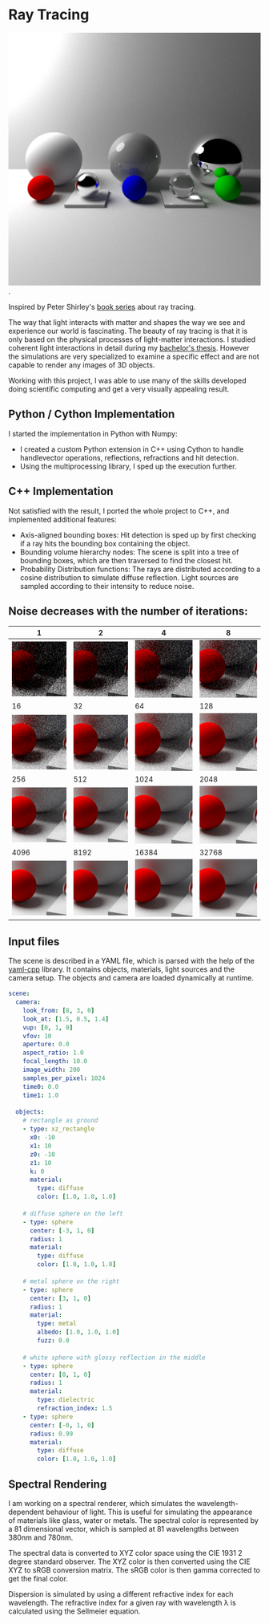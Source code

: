
# Ray Tracing 

![title image](./images/title.png ).

Inspired by Peter Shirley's [book series](https://raytracing.github.io) about ray tracing.

The way that light interacts with matter and shapes the way we see and experience our world is fascinating. The beauty of ray tracing is that it is only based on the physical processes of light-matter interactions. I studied coherent light interactions in detail during my [bachelor's thesis](https://github.com/schulze-paul/BA-Thesis). However the simulations are very specialized to examine a specific effect and are not capable to render any images of 3D objects.

Working with this project, I was able to use many of the skills developed doing scientific computing and get a very visually appealing result.

## Python / Cython Implementation
I started the implementation in Python with Numpy: 
- I created a custom Python extension in C++ using Cython to handle handlevector operations, reflections, refractions and hit detection.
- Using the multiprocessing library, I sped up the execution further.

## C++ Implementation
Not satisfied with the result, I ported the whole project to C++, and implemented additional features:
- Axis-aligned bounding boxes: Hit detection is sped up by first checking if a ray hits the bounding box containing the object.
- Bounding volume hierarchy nodes: The scene is split into a tree of bounding boxes, which are then traversed to find the closest hit.
- Probability Distribution functions: The rays are distributed according to a cosine distribution to simulate diffuse reflection. Light sources are sampled according to their intensity to reduce noise.

## Noise decreases with the number of iterations:

| 1 | 2 | 4 | 8 |
|---|---|---|---|
| ![zoomed image](./images/zoom_1.png ) | ![zoomed image](./images/zoom_2.png ) | ![zoomed image](./images/zoom_4.png ) | ![zoomed image](./images/zoom_8.png ) |
| 16 | 32 | 64 | 128 |
| ![zoomed image](./images/zoom_16.png ) | ![zoomed image](./images/zoom_32.png ) | ![zoomed image](./images/zoom_64.png ) | ![zoomed image](./images/zoom_128.png ) |
| 256 | 512 | 1024 | 2048 |
| ![zoomed image](./images/zoom_256.png ) | ![zoomed image](./images/zoom_512.png ) | ![zoomed image](./images/zoom_1024.png ) | ![zoomed image](./images/zoom_2048.png ) |
| 4096 | 8192 | 16384 | 32768 |
| ![zoomed image](./images/zoom_4096.png ) | ![zoomed image](./images/zoom_8192.png ) | ![zoomed image](./images/zoom_16384.png ) | ![zoomed image](./images/zoom_32768.png ) |

## Input files

The scene is described in a YAML file, which is parsed with the help of the [yaml-cpp](www.github.com/jbeder/yaml-cpp) library. It contains objects, materials, light sources and the camera setup. The objects and camera are loaded dynamically at runtime.

```yaml
scene:
  camera:
    look_from: [8, 3, 0]
    look_at: [1.5, 0.5, 1.4]
    vup: [0, 1, 0]
    vfov: 10
    aperture: 0.0
    aspect_ratio: 1.0
    focal_length: 10.0
    image_width: 200
    samples_per_pixel: 1024
    time0: 0.0
    time1: 1.0
    
  objects:
    # rectangle as ground
    - type: xz_rectangle
      x0: -10
      x1: 10
      z0: -10
      z1: 10
      k: 0
      material:
        type: diffuse
        color: [1.0, 1.0, 1.0]

    # diffuse sphere on the left
    - type: sphere
      center: [-3, 1, 0]
      radius: 1
      material:
        type: diffuse
        color: [1.0, 1.0, 1.0]

    # metal sphere on the right
    - type: sphere
      center: [3, 1, 0]
      radius: 1
      material:
        type: metal
        albedo: [1.0, 1.0, 1.0]
        fuzz: 0.0

    # white sphere with glossy reflection in the middle
    - type: sphere
      center: [0, 1, 0]
      radius: 1
      material:
        type: dielectric
        refraction_index: 1.5
    - type: sphere
      center: [-0, 1, 0]
      radius: 0.99
      material:
        type: diffuse
        color: [1.0, 1.0, 1.0]
```

## Spectral Rendering
I am working on a spectral renderer, which simulates the wavelength-dependent behaviour of light. This is useful for simulating the appearance of materials like glass, water or metals. The spectral color is represented by a 81 dimensional vector, which is sampled at 81 wavelengths between 380nm and 780nm.

The spectral data is converted to XYZ color space using the CIE 1931 2 degree standard observer. The XYZ color is then converted using the CIE XYZ to sRGB conversion matrix. The sRGB color is then gamma corrected to get the final color.

Dispersion is simulated by using a different refractive index for each wavelength. The refractive index for a given ray with wavelength λ is calculated using the Sellmeier equation.


